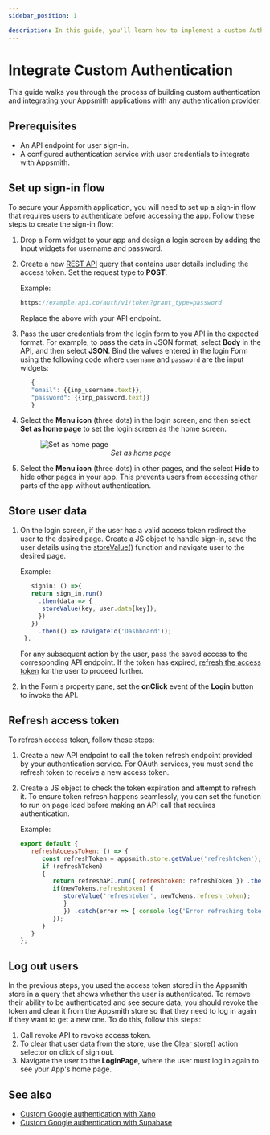 ```yaml
---
sidebar_position: 1

description: In this guide, you'll learn how to implement a custom Auth flow using an API with JWTs.
---
```


# Integrate Custom Authentication

This guide walks you through the process of building custom authentication and integrating your Appsmith applications with any authentication provider.

## Prerequisites
- An API endpoint for user sign-in.
- A configured authentication service with user credentials to integrate with Appsmith.

## Set up sign-in flow
To secure your Appsmith application, you will need to set up a sign-in flow that requires users to authenticate before accessing the app. Follow these steps to create the sign-in flow:
1. Drop a Form widget to your app and design a login screen by adding the Input widgets for username and password.
2. Create a new [REST API](/connect-data/reference/rest-api) query that contains user details including the access token. Set the request type to **POST**. 
   
   Example:
    ```jsx
    https://example.api.co/auth/v1/token?grant_type=password
    ```
    Replace the above with your API endpoint.
3. Pass the user credentials from the login form to you API in the expected format.
   For example, to pass the data in JSON format, select **Body** in the API, and then select **JSON**. Bind the values entered in the login Form using the following code where `username` and `password` are the input widgets:
   
   ```jsx
      {
      "email": {{inp_username.text}},
      "password": {{inp_password.text}}
      }
   ```
4. Select the **Menu icon** (three dots) in the login screen, and then select **Set as home page** to set the login screen as the home screen.
   <figure>
   <img src="/img/set-as-home-page.png" style= {{width:"700px", height:"auto"}} alt="Set as home page"/>
   <figcaption align = "center"><i>Set as home page</i></figcaption>
   </figure>
5. Select the **Menu icon** (three dots) in other pages, and the select **Hide** to hide other pages in your app. This prevents users from accessing other parts of the app without authentication. 

## Store user data
1. On the login screen, if the user has a valid access token redirect the user to the desired page. Create a JS object to handle sign-in, save the user details using the [storeValue()](/reference/appsmith-framework/widget-actions/store-value) function and navigate user to the desired page.

   Example:
   ```jsx
      signin: () =>{
      return sign_in.run()
        .then(data => {
         storeValue(key, user.data[key]);
        })
      })
        .then(() => navigateTo('Dashboard'));
    },
   ```
   For any subsequent action by the user, pass the saved access to the corresponding API endpoint. If the token has expired, [refresh the access token](#refresh-access-token) for the user to proceed further.
2. In the Form's property pane, set the **onClick** event of the **Login** button to invoke the API.
   

## Refresh access token
To refresh access token, follow these steps:
1. Create a new API endpoint to call the token refresh endpoint provided by your authentication service. For OAuth services, you must send the refresh token to receive a new access token.
2. Create a JS object to check the token expiration and attempt to refresh it. To ensure token refresh happens seamlessly, you can set the function to run on page load before making an API call that requires authentication.

   Example:

   ```jsx
   export default { 
      refreshAccessToken: () => { 
         const refreshToken = appsmith.store.getValue('refreshtoken'); 
         if (refreshToken) 
         { 
            return refreshAPI.run({ refreshtoken: refreshToken }) .then(newTokens => { storeValue('accesstoken', newTokens.accesstoken);
            if(newTokens.refreshtoken) { 
               storeValue('refreshtoken', newTokens.refresh_token); 
               } 
               }) .catch(error => { console.log('Error refreshing token:', error);
            }); 
         } 
      } 
   };
   ```

## Log out users

In the previous steps, you used the access token stored in the Appsmith store in a query that shows whether the user is authenticated. To remove their ability to be authenticated and see secure data, you should revoke the token and clear it from the Appsmith store so that they need to log in again if they want to get a new one. To do this, follow this steps:
1. Call revoke API to revoke access token.
2. To clear that user data from the store, use the [Clear store()](/reference/appsmith-framework/widget-actions/clear-store) action selector on click of sign out.
3. Navigate the user to the **LoginPage**, where the user must log in again to see your App's home page.

## See also
* [Custom Google authentication with Xano](https://www.youtube.com/watch?v=n3XSAA7q--I)
* [Custom Google authentication with Supabase](https://www.youtube.com/watch?v=mfhHUDNCkoQ)
